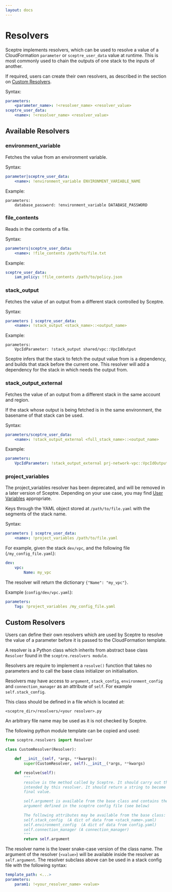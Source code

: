 ```yaml
---
layout: docs
---
```


# Resolvers

Sceptre implements resolvers, which can be used to resolve a value of a CloudFormation `parameter` or `sceptre_user_data` value at runtime. This is most commonly used to chain the outputs of one stack to the inputs of another.

If required, users can create their own resolvers, as described in the section on [Custom Resolvers](#custom-resolvers).

Syntax:

```yaml
parameters:
    <parameter_name>: !<resolver_name> <resolver_value>
sceptre_user_data:
    <name>: !<resolver_name> <resolver_value>
```


## Available Resolvers

### environment_variable

Fetches the value from an environment variable.

Syntax:

```yaml
parameter|sceptre_user_data:
    <name>: !environment_variable ENVIRONMENT_VARIABLE_NAME
```

Example:

```
parameters:
    database_password: !environment_variable DATABASE_PASSWORD
```


### file_contents

Reads in the contents of a file.

Syntax:

```yaml
parameters|sceptre_user_data:
    <name>: !file_contents /path/to/file.txt
```

Example:

```yaml
sceptre_user_data:
    iam_policy: !file_contents /path/to/policy.json
```

### stack_output

Fetches the value of an output from a different stack controlled by Sceptre.

Syntax:

```yaml
parameters | sceptre_user_data:
    <name>: !stack_output <stack_name>::<output_name>
```

Example:

```
parameters:
    VpcIdParameter: !stack_output shared/vpc::VpcIdOutput
```


Sceptre infers that the stack to fetch the output value from is a dependency, and builds that stack before the current one.
This resolver will add a dependency for the stack in which needs the output from.

### stack\_output\_external

Fetches the value of an output from a different stack in the same account and region.

If the stack whose output is being fetched is in the same environment, the basename of that stack can be used.

Syntax:

```yaml
parameters/sceptre_user_data:
    <name>: !stack_output_external <full_stack_name>::<output_name>
```

Example:

```yaml
parameters:
    VpcIdParameter: !stack_output_external prj-network-vpc::VpcIdOutput
```


### project_variables

<div class="alert alert-warning">
The project_variables resolver has been deprecated, and will be removed in a later version of Sceptre. Depending on your use case, you may find <a href="{{ site.baseurl }}/docs/environment_config.html#var">User Variables</a> appropriate.
</div>

Keys through the YAML object stored at `/path/to/file.yaml` with the segments of the stack name.

Syntax:

```yaml
parameters | sceptre_user_data:
    <name>: !project_variables /path/to/file.yaml
```

For example, given the stack `dev/vpc`, and the following file (`/my_config_file.yaml`):

```yaml
dev:
    vpc:
        Name: my_vpc
```

The resolver will return the dictionary `{"Name": "my_vpc"}`.

Example (`config/dev/vpc.yaml`):

```yaml
parameters:
    Tag: !project_variables /my_config_file.yaml
```

## Custom Resolvers

Users can define their own resolvers which are used by Sceptre to resolve the value of a parameter before it is passed to the CloudFormation template.

A resolver is a Python class which inherits from abstract base class `Resolver` found in the `sceptre.resolvers module`.

Resolvers are require to implement a `resolve()` function that takes no parameters and to call the base class initializer on initialisation.

Resolvers may have access to `argument`,  `stack_config`, `environment_config` and `connection_manager` as an attribute of `self`. For example `self.stack_config`.

This class should be defined in a file which is located at:

```
<sceptre_dir>/resolvers/<your resolver>.py
```

An arbitrary file name may be used as it is not checked by Sceptre.

The following python module template can be copied and used:


```python
from sceptre.resolvers import Resolver

class CustomResolver(Resolver):

    def __init__(self, *args, **kwargs):
        super(CustomResolver, self).__init__(*args, **kwargs)

    def resolve(self):
        """
        resolve is the method called by Sceptre. It should carry out the work
        intended by this resolver. It should return a string to become the
        final value.

        self.argument is available from the base class and contains the
        argument defined in the sceptre config file (see below)

        The following attributes may be available from the base class:
        self.stack_config  (A dict of data from <stack_name>.yaml)
        self.environment_config  (A dict of data from config.yaml)
        self.connection_manager (A connection_manager)
        """
        return self.argument
```

The resolver name is the lower snake-case version of the class name. The argument of the resolver (`<value>`) will be available inside the resolver as `self.argument`. The resolver subclass above can be used in a stack config file with the following syntax:

```yaml
template_path: <...>
parameters:
    param1: !<your_resolver_name> <value>
```
